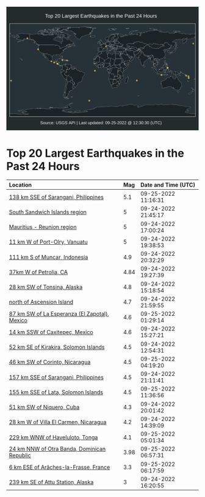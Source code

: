 ![Map](./map.png)

# Top 20 Largest Earthquakes in the Past 24 Hours

| Location | Mag | Date and Time (UTC) |
|:---|:---|:---|
| [138 km SSE of Sarangani, Philippines](https://earthquake.usgs.gov/earthquakes/eventpage/us7000iax1) | 5.1 | 09-25-2022 11:16:31 |
| [South Sandwich Islands region](https://earthquake.usgs.gov/earthquakes/eventpage/us7000iatm) | 5 | 09-24-2022 21:45:17 |
| [Mauritius - Reunion region](https://earthquake.usgs.gov/earthquakes/eventpage/us7000iasb) | 5 | 09-24-2022 17:00:24 |
| [11 km W of Port-Olry, Vanuatu](https://earthquake.usgs.gov/earthquakes/eventpage/us7000iasw) | 5 | 09-24-2022 19:38:53 |
| [111 km S of Muncar, Indonesia](https://earthquake.usgs.gov/earthquakes/eventpage/us7000iat5) | 4.9 | 09-24-2022 20:32:29 |
| [37km W of Petrolia, CA](https://earthquake.usgs.gov/earthquakes/eventpage/nc73785481) | 4.84 | 09-24-2022 19:27:39 |
| [28 km SW of Tonsina, Alaska](https://earthquake.usgs.gov/earthquakes/eventpage/ak022c9tj4z7) | 4.8 | 09-24-2022 15:18:54 |
| [north of Ascension Island](https://earthquake.usgs.gov/earthquakes/eventpage/us7000iauf) | 4.7 | 09-24-2022 21:59:55 |
| [87 km SW of La Esperanza (El Zapotal), Mexico](https://earthquake.usgs.gov/earthquakes/eventpage/us7000iav3) | 4.6 | 09-25-2022 01:29:14 |
| [14 km SSW of Caxitepec, Mexico](https://earthquake.usgs.gov/earthquakes/eventpage/us7000iarz) | 4.6 | 09-24-2022 15:27:21 |
| [52 km SE of Kirakira, Solomon Islands](https://earthquake.usgs.gov/earthquakes/eventpage/us7000iar9) | 4.5 | 09-24-2022 12:54:31 |
| [46 km SW of Corinto, Nicaragua](https://earthquake.usgs.gov/earthquakes/eventpage/us7000iavn) | 4.5 | 09-25-2022 04:19:20 |
| [157 km SSE of Sarangani, Philippines](https://earthquake.usgs.gov/earthquakes/eventpage/us7000iatf) | 4.5 | 09-24-2022 21:11:41 |
| [155 km SSE of Lata, Solomon Islands](https://earthquake.usgs.gov/earthquakes/eventpage/us7000iax6) | 4.5 | 09-25-2022 11:36:56 |
| [51 km SW of Niquero, Cuba](https://earthquake.usgs.gov/earthquakes/eventpage/us7000iasy) | 4.3 | 09-24-2022 20:01:42 |
| [28 km W of Villa El Carmen, Nicaragua](https://earthquake.usgs.gov/earthquakes/eventpage/us7000iarn) | 4.2 | 09-24-2022 14:39:09 |
| [229 km WNW of Haveluloto, Tonga](https://earthquake.usgs.gov/earthquakes/eventpage/us7000iavz) | 4.1 | 09-25-2022 05:01:34 |
| [24 km NNW of Otra Banda, Dominican Republic](https://earthquake.usgs.gov/earthquakes/eventpage/pr2022268000) | 3.98 | 09-25-2022 06:57:31 |
| [6 km ESE of Arâches-la-Frasse, France](https://earthquake.usgs.gov/earthquakes/eventpage/us7000iaw8) | 3.3 | 09-25-2022 06:17:59 |
| [239 km SE of Attu Station, Alaska](https://earthquake.usgs.gov/earthquakes/eventpage/ak022c9u5508) | 3 | 09-24-2022 16:20:55 |
